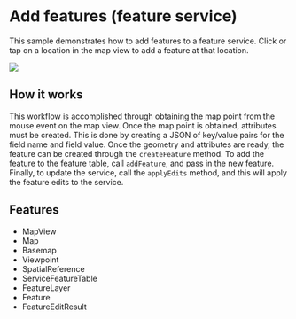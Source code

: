 # Add features (feature service)

This sample demonstrates how to add features to a feature service. Click or tap on a location in the map view to add a feature at that location.

![](screenshot.png)

## How it works

This workflow is accomplished through obtaining the map point from the mouse event on the map view. Once the map point is obtained, attributes must be created. This is done by creating a JSON of key/value pairs for the field name and field value. Once the geometry and attributes are ready, the feature can be created through the `createFeature` method. To add the feature to the feature table, call `addFeature`, and pass in the new feature. Finally, to update the service, call the `applyEdits` method, and this will apply the feature edits to the service.  

## Features
- MapView
- Map
- Basemap
- Viewpoint
- SpatialReference
- ServiceFeatureTable
- FeatureLayer
- Feature
- FeatureEditResult
